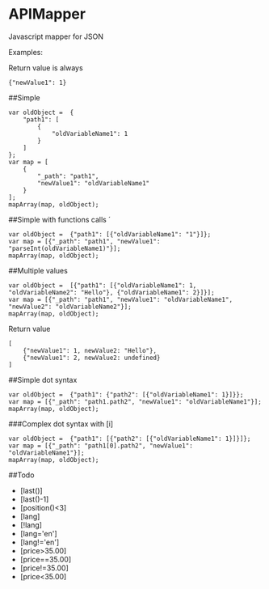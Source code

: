 APIMapper
=========

Javascript mapper for JSON

Examples:

Return value is always
```
{"newValue1": 1}
```

##Simple
```
var oldObject =  {
	"path1": [
		{
			"oldVariableName1": 1
		}
	]
};
var map = [
	{
		"_path": "path1", 
		"newValue1": "oldVariableName1"
	}
];
mapArray(map, oldObject);
```

##Simple with functions calls ´
```
var oldObject =  {"path1": [{"oldVariableName1": "1"}]};
var map = [{"_path": "path1", "newValue1": "parseInt(oldVariableName1)"}];
mapArray(map, oldObject);
```

##Multiple values
```
var oldObject =  [{"path1": [{"oldVariableName1": 1, "oldVariableName2": "Hello"}, {"oldVariableName1": 2}]}];
var map = [{"_path": "path1", "newValue1": "oldVariableName1", "newValue2": "oldVariableName2"}];
mapArray(map, oldObject);
```
Return value
```
[
	{"newValue1": 1, newValue2: "Hello"}, 
	{"newValue1": 2, newValue2: undefined}
]
```

##Simple dot syntax
```
var oldObject =  {"path1": {"path2": [{"oldVariableName1": 1}]}};
var map = [{"_path": "path1.path2", "newValue1": "oldVariableName1"}];
mapArray(map, oldObject);
```

###Complex dot syntax with [i]
```
var oldObject =  {"path1": [{"path2": [{"oldVariableName1": 1}]}]};
var map = [{"_path": "path1[0].path2", "newValue1": "oldVariableName1"}];
mapArray(map, oldObject);
```

##Todo
- [last()]
- [last()-1]
- [position()<3]
- [lang]
- [!lang]
- [lang='en']
- [lang!='en']
- [price>35.00]
- [price==35.00]
- [price!=35.00]
- [price<35.00]